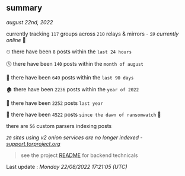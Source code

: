 
## summary
_august 22nd, 2022_

currently tracking `117` groups across `210` relays & mirrors - _`59` currently online_ 📡

⏲ there have been `8` posts within the `last 24 hours`

🕓 there have been `140` posts within the `month of august`

📅 there have been `649` posts within the `last 90 days`

🏚 there have been `2236` posts within the `year of 2022`

🚀 there have been `2252` posts `last year`

🦕 there have been `4522` posts `since the dawn of ransomwatch` 🐣

there are `56` custom parsers indexing posts

_`20` sites using v2 onion services are no longer indexed - [support.torproject.org](https://support.torproject.org/onionservices/v2-deprecation/)_

> see the project [README](https://github.com/jmousqueton/ransomwatch#readme) for backend technicals



Last update : _Monday 22/08/2022 17:21:05 (UTC)_

